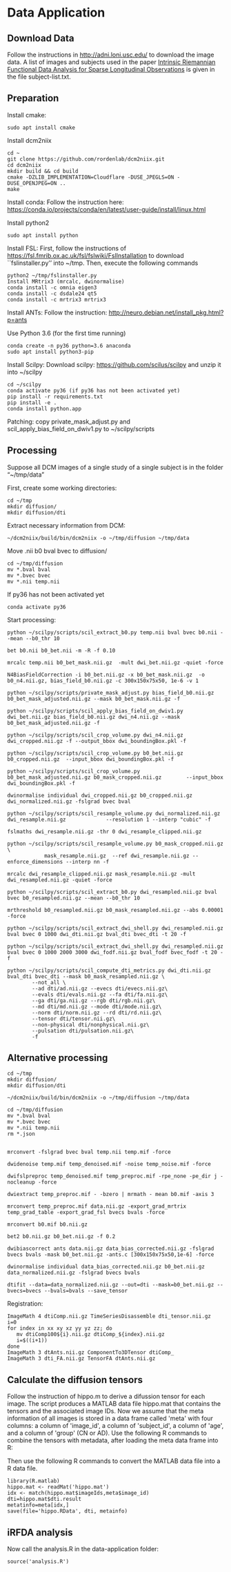 # Data Application
## Download Data
Follow the instructions in http://adni.loni.usc.edu/ to download the image data. A list of images and subjects used in the paper [Intrinsic Riemannian Functional Data Analysis for Sparse Longitudinal Observations](https://arxiv.org/abs/2009.07427) is given in the file subject-list.txt.

## Preparation

Install cmake:  
```
sudo apt install cmake

```

Install dcm2niix


```
cd ~
git clone https://github.com/rordenlab/dcm2niix.git
cd dcm2niix
mkdir build && cd build
cmake -DZLIB_IMPLEMENTATION=Cloudflare -DUSE_JPEGLS=ON -DUSE_OPENJPEG=ON ..
make
```

Install conda: Follow the instruction here: https://conda.io/projects/conda/en/latest/user-guide/install/linux.html

Install python2

```
sudo apt install python

```

Install FSL: First, follow the instructions of https://fsl.fmrib.ox.ac.uk/fsl/fslwiki/FslInstallation to download ``fslinstaller.py’’ into ~/tmp. Then, execute the following commands

```
python2 ~/tmp/fslinstaller.py
Install MRtrix3 (mrcalc, dwinormalise)
conda install -c omnia eigen3
conda install -c dsdale24 qt5
conda install -c mrtrix3 mrtrix3
```

Install ANTs: Follow the instruction: http://neuro.debian.net/install_pkg.html?p=ants


Use Python 3.6 (for the first time running)
```
conda create -n py36 python=3.6 anaconda
sudo apt install python3-pip
```

Install Scilpy: Download scilpy: https://github.com/scilus/scilpy and unzip it into ~/scilpy

```
cd ~/scilpy
conda activate py36 (if py36 has not been activated yet)
pip install -r requirements.txt
pip install -e .
conda install python.app
```

Patching: copy private_mask_adjust.py and scil_apply_bias_field_on_dwiv1.py to ~/scilpy/scripts


## Processing

Suppose all DCM images of a single study of a single subject is in the folder “~/tmp/data”

First, create some working directories:
```
cd ~/tmp
mkdir diffusion/
mkdir diffusion/dti
```

Extract necessary information from DCM:
```
~/dcm2niix/build/bin/dcm2niix -o ~/tmp/diffusion ~/tmp/data
```

Move .nii  b0 bval bvec to diffusion/
```
cd ~/tmp/diffusion
mv *.bval bval
mv *.bvec bvec
mv *.nii temp.nii
```

If py36 has not been activated yet
```
conda activate py36
```

Start processing:
```
python ~/scilpy/scripts/scil_extract_b0.py temp.nii bval bvec b0.nii --mean --b0_thr 10

bet b0.nii b0_bet.nii -m -R -f 0.10

mrcalc temp.nii b0_bet_mask.nii.gz  -mult dwi_bet.nii.gz -quiet -force

N4BiasFieldCorrection -i b0_bet.nii.gz -x b0_bet_mask.nii.gz  -o b0_n4.nii.gz, bias_field_b0.nii.gz -c 300x150x75x50, 1e-6 -v 1

python ~/scilpy/scripts/private_mask_adjust.py bias_field_b0.nii.gz b0_bet_mask_adjusted.nii.gz --mask b0_bet_mask.nii.gz -f

python ~/scilpy/scripts/scil_apply_bias_field_on_dwiv1.py dwi_bet.nii.gz bias_field_b0.nii.gz dwi_n4.nii.gz --mask b0_bet_mask_adjusted.nii.gz -f

python ~/scilpy/scripts/scil_crop_volume.py dwi_n4.nii.gz dwi_cropped.nii.gz -f --output_bbox dwi_boundingBox.pkl -f

python ~/scilpy/scripts/scil_crop_volume.py b0_bet.nii.gz b0_cropped.nii.gz  --input_bbox dwi_boundingBox.pkl -f

python ~/scilpy/scripts/scil_crop_volume.py b0_bet_mask_adjusted.nii.gz b0_mask_cropped.nii.gz        --input_bbox dwi_boundingBox.pkl -f

dwinormalise individual dwi_cropped.nii.gz b0_cropped.nii.gz dwi_normalized.nii.gz -fslgrad bvec bval

python ~/scilpy/scripts/scil_resample_volume.py dwi_normalized.nii.gz dwi_resample.nii.gz             --resolution 1 --interp "cubic" -f

fslmaths dwi_resample.nii.gz -thr 0 dwi_resample_clipped.nii.gz

python ~/scilpy/scripts/scil_resample_volume.py b0_mask_cropped.nii.gz \
            mask_resample.nii.gz  --ref dwi_resample.nii.gz --enforce_dimensions --interp nn -f

mrcalc dwi_resample_clipped.nii.gz mask_resample.nii.gz -mult dwi_resampled.nii.gz -quiet -force

python ~/scilpy/scripts/scil_extract_b0.py dwi_resampled.nii.gz bval bvec b0_resampled.nii.gz --mean --b0_thr 10

mrthreshold b0_resampled.nii.gz b0_mask_resampled.nii.gz --abs 0.00001 -force

python ~/scilpy/scripts/scil_extract_dwi_shell.py dwi_resampled.nii.gz bval bvec 0 1000 dwi_dti.nii.gz bval_dti bvec_dti -t 20 -f

python ~/scilpy/scripts/scil_extract_dwi_shell.py dwi_resampled.nii.gz bval bvec 0 1000 2000 3000 dwi_fodf.nii.gz bval_fodf bvec_fodf -t 20 -f

python ~/scilpy/scripts/scil_compute_dti_metrics.py dwi_dti.nii.gz  bval_dti bvec_dti --mask b0_mask_resampled.nii.gz \
        --not_all \
        --ad dti/ad.nii.gz --evecs dti/evecs.nii.gz\
        --evals dti/evals.nii.gz --fa dti/fa.nii.gz\
        --ga dti/ga.nii.gz --rgb dti/rgb.nii.gz\
        --md dti/md.nii.gz --mode dti/mode.nii.gz\
        --norm dti/norm.nii.gz --rd dti/rd.nii.gz\
        --tensor dti/tensor.nii.gz\
        --non-physical dti/nonphysical.nii.gz\
        --pulsation dti/pulsation.nii.gz\
        -f
```

## Alternative processing 

```
cd ~/tmp
mkdir diffusion/
mkdir diffusion/dti

~/dcm2niix/build/bin/dcm2niix -o ~/tmp/diffusion ~/tmp/data

cd ~/tmp/diffusion
mv *.bval bval
mv *.bvec bvec
mv *.nii temp.nii
rm *.json


mrconvert -fslgrad bvec bval temp.nii temp.mif -force

dwidenoise temp.mif temp_denoised.mif -noise temp_noise.mif -force

dwifslpreproc temp_denoised.mif temp_preproc.mif -rpe_none -pe_dir j -nocleanup -force

dwiextract temp_preproc.mif - -bzero | mrmath - mean b0.mif -axis 3

mrconvert temp_preproc.mif data.nii.gz -export_grad_mrtrix temp_grad_table -export_grad_fsl bvecs bvals -force

mrconvert b0.mif b0.nii.gz

bet2 b0.nii.gz b0_bet.nii.gz -f 0.2

dwibiascorrect ants data.nii.gz data_bias_corrected.nii.gz -fslgrad bvecs bvals -mask b0_bet.nii.gz -ants.c [300x150x75x50,1e-6] -force

dwinormalise individual data_bias_corrected.nii.gz b0_bet.nii.gz data_normalized.nii.gz -fslgrad bvecs bvals

dtifit --data=data_normalized.nii.gz --out=dti --mask=b0_bet.nii.gz --bvecs=bvecs --bvals=bvals --save_tensor

```

Registration:

```
ImageMath 4 dtiComp.nii.gz TimeSeriesDisassemble dti_tensor.nii.gz
i=0 
for index in xx xy xz yy yz zz; do
   mv dtiComp100${i}.nii.gz dtiComp_${index}.nii.gz
   i=$((i+1))
done
ImageMath 3 dtAnts.nii.gz ComponentTo3DTensor dtiComp_
ImageMath 3 dti_FA.nii.gz TensorFA dtAnts.nii.gz
```

## Calculate the diffusion tensors
Follow the instruction of hippo.m to derive a difussion tensor for each image. The script produces a MATLAB data file hippo.mat that contains the tensors and the associated image IDs. Now we assume that the meta information of all images is stored in a data frame called 'meta' with four columns: a column of 'image_id', a column of 'subject_id', a column of 'age', and a column of 'group' (CN or AD). Use the following R commands to combine the tensors with metadata, after loading the meta data frame into R:

Then use the following R commands to convert the MATLAB data file into a R data file.
```
library(R.matlab)
hippo.mat <- readMat('hippo.mat')
idx <- match(hippo.mat$imageIds,meta$image_id)
dti=hippo.mat$dti.result
metatinfo=meta[idx,]
save(file='hippo.RData', dti, metainfo)
```

## iRFDA analysis
Now call the analysis.R in the data-application folder:
```
source('analysis.R')
```
